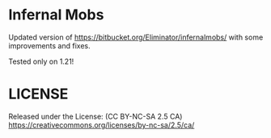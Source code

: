 # Infernal Mobs

Updated version of https://bitbucket.org/Eliminator/infernalmobs/ with some improvements and fixes.

Tested only on 1.21!

# LICENSE

Released under the License: (CC BY-NC-SA 2.5 CA)
https://creativecommons.org/licenses/by-nc-sa/2.5/ca/